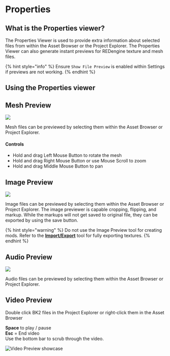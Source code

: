 # Properties

## What is the Properties viewer?

The Properties Viewer is used to provide extra information about selected files from within the Asset Browser or the Project Explorer. The Properties Viewer can also generate instant previews for REDengine texture and mesh files.

{% hint style="info" %}
Ensure `Show File Preview` is enabled within Settings if previews are not working.
{% endhint %}

## Using the Properties viewer

## Mesh Preview

![](../../.gitbook/assets/8.2\_properties\_mesh\_preview\_example.png)

Mesh files can be previewed by selecting them within the Asset Browser or Project Explorer.

#### Controls

* Hold and drag Left Mouse Button to rotate the mesh
* Hold and drag Right Mouse Button or use Mouse Scroll to zoom
* Hold and drag Middle Mouse Button to pan

## Image Preview

![](<../../.gitbook/assets/8.2\_properties\_image\_preview\_generic (1).png>)

Image files can be previewed by selecting them within the Asset Browser or Project Explorer. The image previewer is capable cropping, flipping, and markup. While the markups will not get saved to original file, they can be exported by using the save button.

{% hint style="warning" %}
Do not use the Image Preview tool for creating mods. Refer to the [**Import/Export**](import-export/textures.md#exporting-textures) tool for fully exporting textures.
{% endhint %}

## Audio Preview

![](../../.gitbook/assets/8.2\_properties\_audio\_preview\_generic.png)

Audio files can be previewed by selecting them within the Asset Browser or Project Explorer.

## Video Preview

Double click BK2 files in the Project Explorer or right-click them in the Asset Browser

**Space** to play / pause\
**Esc** = End video\
Use the bottom bar to scrub through the video.

![Video Preview showcase](../../.gitbook/assets/8.2\_video\_preview\_gamestart.png)






